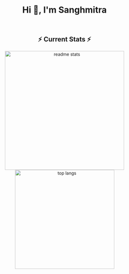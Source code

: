 <!--
- 👋 Hi, I’m @Sanghmitra12
- 👀 I’m interested in ...
- 🌱 I’m currently learning ...
- 💞️ I’m looking to collaborate on ...
- 📫 How to reach me ...
- 😄 Pronouns: ...
- ⚡ Fun fact: ...
-->
<!---
Sanghmitra12/Sanghmitra12 is a ✨ special ✨ repository because its `README.md` (this file) appears on your GitHub profile.
You can click the Preview link to take a look at your changes.
--->
<h1 align="center">Hi 👋, I'm  Sanghmitra</h1>

<br/>
  <h2 align="center">⚡ Current Stats ⚡</h2>
 <div align=center>
   <!--  <img width=390 src="https://streak-stats.demolab.com/?user=sanghmitra12&count_private=true&theme=react&border_radius=10" alt="streak stats"/> -->

  <img width=390 src="https://github-readme-stats.vercel.app/api?username=sanghmitra12&show_icons=true&theme=react&rank_icon=github&border_radius=10" alt="readme stats" />

   <img width=325 align="center" src="https://github-readme-stats.vercel.app/api/top-langs/?username=sanghmitra12&hide=HTML&langs_count=8&layout=compact&theme=react&border_radius=10&size_weight=0.5&count_weight=0.5&exclude_repo=github-readme-stats" alt=" top langs" />
 </div>
 <br/>

<br/><br/>
